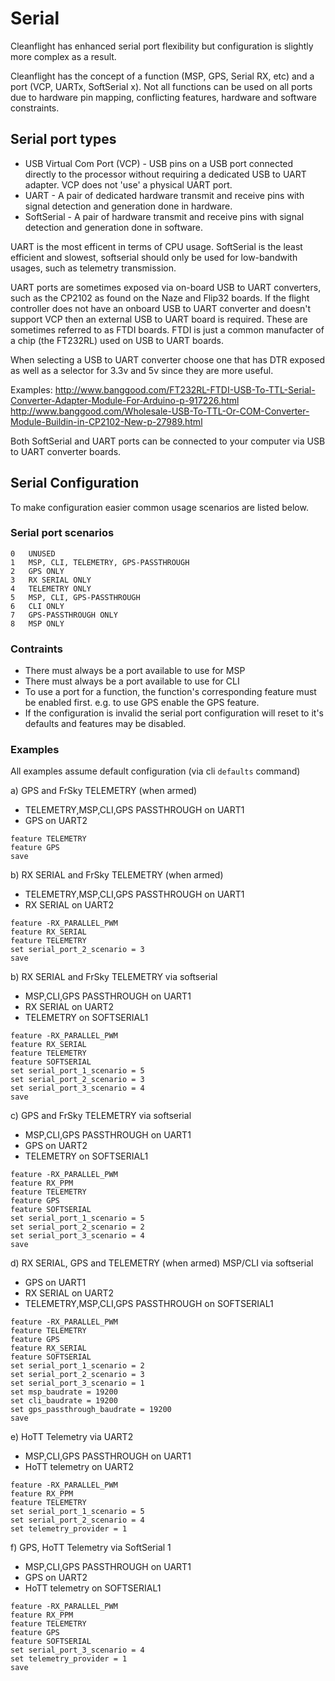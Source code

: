 # Serial

Cleanflight has enhanced serial port flexibility but configuration is slightly more complex as a result.

Cleanflight has the concept of a function (MSP, GPS, Serial RX, etc) and a port (VCP, UARTx, SoftSerial x).
Not all functions can be used on all ports due to hardware pin mapping, conflicting features, hardware and software
constraints.

## Serial port types

* USB Virtual Com Port (VCP) - USB pins on a USB port connected directly to the processor without requiring
a dedicated USB to UART adapter.  VCP does not 'use' a physical UART port.
* UART - A pair of dedicated hardware transmit and receive pins with signal detection and generation done in hardware.
* SoftSerial - A pair of hardware transmit and receive pins with signal detection and generation done in software.

UART is the most efficent in terms of CPU usage.
SoftSerial is the least efficient and slowest, softserial should only be used for low-bandwith usages, such as telemetry transmission.

UART ports are sometimes exposed via on-board USB to UART converters, such as the CP2102 as found on the Naze and Flip32 boards.
If the flight controller does not have an onboard USB to UART converter and doesn't support VCP then an external USB to UART board is required.
These are sometimes referred to as FTDI boards.  FTDI is just a common manufacter of a chip (the FT232RL) used on USB to UART boards.

When selecting a USB to UART converter choose one that has DTR exposed as well as a selector for 3.3v and 5v since they are more useful.

Examples:
http://www.banggood.com/FT232RL-FTDI-USB-To-TTL-Serial-Converter-Adapter-Module-For-Arduino-p-917226.html
http://www.banggood.com/Wholesale-USB-To-TTL-Or-COM-Converter-Module-Buildin-in-CP2102-New-p-27989.html

Both SoftSerial and UART ports can be connected to your computer via USB to UART converter boards. 

## Serial Configuration

To make configuration easier common usage scenarios are listed below.

### Serial port scenarios

```
0   UNUSED
1   MSP, CLI, TELEMETRY, GPS-PASSTHROUGH
2   GPS ONLY
3   RX SERIAL ONLY
4   TELEMETRY ONLY
5   MSP, CLI, GPS-PASSTHROUGH
6   CLI ONLY
7   GPS-PASSTHROUGH ONLY
8   MSP ONLY
```

### Contraints

* There must always be a port available to use for MSP
* There must always be a port available to use for CLI
* To use a port for a function, the function's corresponding feature must be enabled first.
e.g. to use GPS enable the GPS feature.
* If the configuration is invalid the serial port configuration will reset to it's defaults and features may be disabled.

### Examples

All examples assume default configuration (via cli `defaults` command)

a) GPS and FrSky TELEMETRY (when armed)

- TELEMETRY,MSP,CLI,GPS PASSTHROUGH on UART1
- GPS on UART2

```
feature TELEMETRY
feature GPS
save
```

b) RX SERIAL and FrSky TELEMETRY (when armed)

- TELEMETRY,MSP,CLI,GPS PASSTHROUGH on UART1
- RX SERIAL on UART2

```
feature -RX_PARALLEL_PWM
feature RX_SERIAL
feature TELEMETRY
set serial_port_2_scenario = 3
save
```

b) RX SERIAL and FrSky TELEMETRY via softserial

- MSP,CLI,GPS PASSTHROUGH on UART1
- RX SERIAL on UART2
- TELEMETRY on SOFTSERIAL1

```
feature -RX_PARALLEL_PWM
feature RX_SERIAL
feature TELEMETRY
feature SOFTSERIAL
set serial_port_1_scenario = 5
set serial_port_2_scenario = 3
set serial_port_3_scenario = 4
save
```

c) GPS and FrSky TELEMETRY via softserial

- MSP,CLI,GPS PASSTHROUGH on UART1
- GPS on UART2
- TELEMETRY on SOFTSERIAL1

```
feature -RX_PARALLEL_PWM
feature RX_PPM
feature TELEMETRY
feature GPS
feature SOFTSERIAL
set serial_port_1_scenario = 5
set serial_port_2_scenario = 2
set serial_port_3_scenario = 4
save
```
d) RX SERIAL, GPS and TELEMETRY (when armed) MSP/CLI via softserial

- GPS on UART1
- RX SERIAL on UART2
- TELEMETRY,MSP,CLI,GPS PASSTHROUGH on SOFTSERIAL1

```
feature -RX_PARALLEL_PWM
feature TELEMETRY
feature GPS
feature RX_SERIAL
feature SOFTSERIAL
set serial_port_1_scenario = 2
set serial_port_2_scenario = 3
set serial_port_3_scenario = 1
set msp_baudrate = 19200
set cli_baudrate = 19200
set gps_passthrough_baudrate = 19200
save
```

e) HoTT Telemetry via UART2

- MSP,CLI,GPS PASSTHROUGH on UART1
- HoTT telemetry on UART2

```
feature -RX_PARALLEL_PWM
feature RX_PPM
feature TELEMETRY
set serial_port_1_scenario = 5
set serial_port_2_scenario = 4
set telemetry_provider = 1
```

f) GPS, HoTT Telemetry via SoftSerial 1

- MSP,CLI,GPS PASSTHROUGH on UART1
- GPS on UART2
- HoTT telemetry on SOFTSERIAL1

```
feature -RX_PARALLEL_PWM
feature RX_PPM
feature TELEMETRY
feature GPS
feature SOFTSERIAL
set serial_port_3_scenario = 4
set telemetry_provider = 1
save
```

